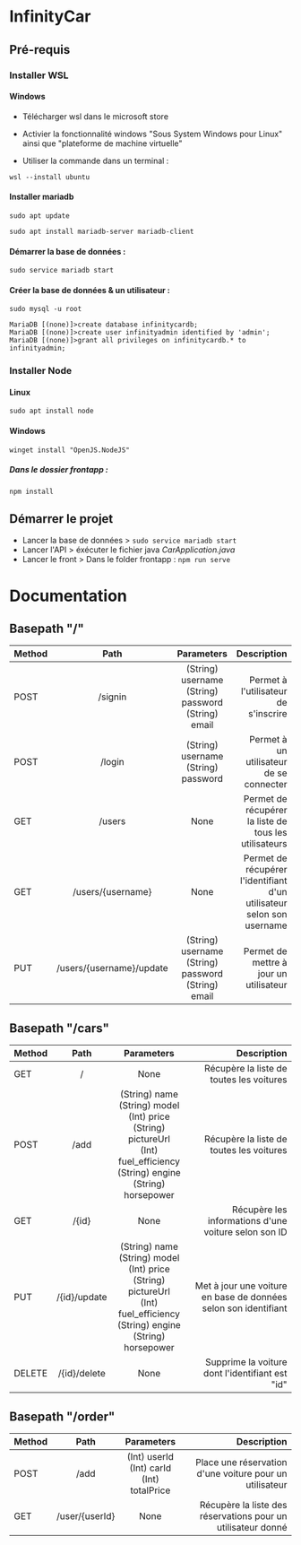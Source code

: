 # InfinityCar

## Pré-requis

### Installer WSL

#### Windows

- Télécharger wsl dans le microsoft store

- Activier la fonctionnalité windows "Sous System Windows pour Linux" ainsi que "plateforme de machine virtuelle"

- Utiliser la commande dans un terminal :

```
wsl --install ubuntu 
```

#### Installer mariadb

```
sudo apt update

sudo apt install mariadb-server mariadb-client
```

#### Démarrer la base de données :

```
sudo service mariadb start

```
#### Créer la base de données & un utilisateur :

```
sudo mysql -u root

MariaDB [(none)]>create database infinitycardb;
MariaDB [(none)]>create user infinityadmin identified by 'admin';
MariaDB [(none)]>grant all privileges on infinitycardb.* to infinityadmin;
```

### Installer Node 

#### Linux 

```
sudo apt install node
```
#### Windows 

```
winget install "OpenJS.NodeJS"
```
##### Dans le dossier frontapp :

```
npm install 
```

## Démarrer le projet

- Lancer la base de données > `sudo service mariadb start`
- Lancer l'API > éxécuter le fichier java *CarApplication.java*
- Lancer le front > Dans le folder frontapp : `npm run serve`

# Documentation

## Basepath "/"
| Method      | Path        | Parameters                                                  | Description |
| :---        |    :----:   |         :-----:                                               |   ---:      |
| POST        | /signin     | (String) username</br>(String) password</br>(String) email  | Permet à l'utilisateur de s'inscrire |
| POST   | /login        | (String) username</br>(String) password  | Permet à un utilisateur de se connecter|
| GET   | /users        | None  | Permet de récupérer la liste de tous les utilisateurs |
| GET   | /users/{username}       | None  | Permet de récupérer l'identifiant d'un utilisateur selon son username |
| PUT   | /users/{username}/update       | (String) username</br>(String) password</br>(String) email  | Permet de mettre à jour un utilisateur |


## Basepath "/cars"
| Method      | Path        | Parameters                                                  | Description |
| :---        |    :----:   |         :-----:                                               |   ---:      |
| GET        | /     | None | Récupère la liste de toutes les voitures |
| POST        | /add    | (String) name</br>(String) model</br>(Int) price</br>(String) pictureUrl</br>(Int) fuel_efficiency</br>(String) engine</br>(String) horsepower</br>| Récupère la liste de toutes les voitures |
| GET        | /{id}     | None | Récupère les informations d'une voiture selon son ID |
| PUT        | /{id}/update     | (String) name</br>(String) model</br>(Int) price</br>(String) pictureUrl</br>(Int) fuel_efficiency</br>(String) engine</br>(String) horsepower</br> | Met à jour une voiture en base de données selon son identifiant |
| DELETE        | /{id}/delete     | None | Supprime la voiture dont l'identifiant est "id" |

## Basepath "/order"
| Method      | Path        | Parameters                                                  | Description |
| :---        |    :----:   |         :-----:                                               |   ---:      |
| POST        | /add     | (Int) userId</br>(Int) carId</br>(Int) totalPrice | Place une réservation d'une voiture pour un utilisateur |
| GET        | /user/{userId}    | None | Récupère la liste des réservations pour un utilisateur donné |






